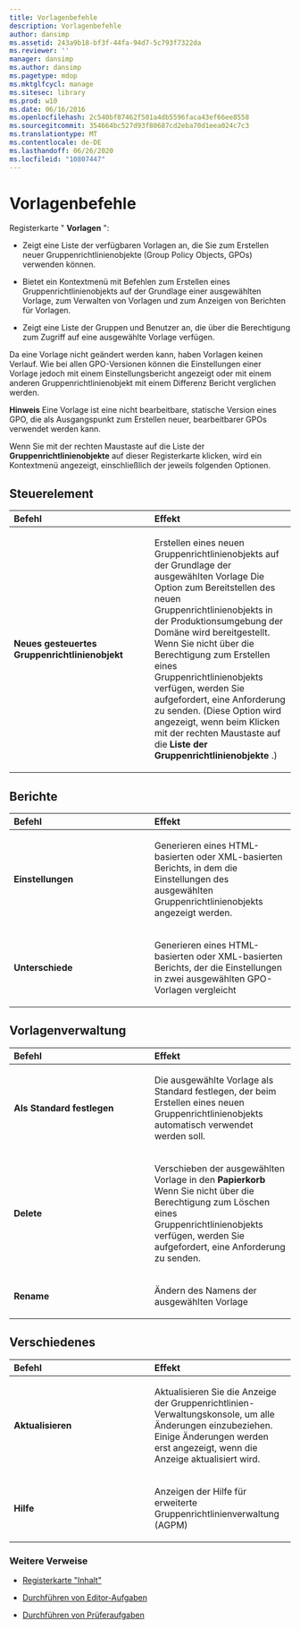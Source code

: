 ```yaml
---
title: Vorlagenbefehle
description: Vorlagenbefehle
author: dansimp
ms.assetid: 243a9b18-bf3f-44fa-94d7-5c793f7322da
ms.reviewer: ''
manager: dansimp
ms.author: dansimp
ms.pagetype: mdop
ms.mktglfcycl: manage
ms.sitesec: library
ms.prod: w10
ms.date: 06/16/2016
ms.openlocfilehash: 2c540bf87462f501a4db5596faca43ef66ee8558
ms.sourcegitcommit: 354664bc527d93f80687cd2eba70d1eea024c7c3
ms.translationtype: MT
ms.contentlocale: de-DE
ms.lasthandoff: 06/26/2020
ms.locfileid: "10807447"
---
```

# Vorlagenbefehle


Registerkarte " **Vorlagen** ":

-   Zeigt eine Liste der verfügbaren Vorlagen an, die Sie zum Erstellen neuer Gruppenrichtlinienobjekte (Group Policy Objects, GPOs) verwenden können.

-   Bietet ein Kontextmenü mit Befehlen zum Erstellen eines Gruppenrichtlinienobjekts auf der Grundlage einer ausgewählten Vorlage, zum Verwalten von Vorlagen und zum Anzeigen von Berichten für Vorlagen.

-   Zeigt eine Liste der Gruppen und Benutzer an, die über die Berechtigung zum Zugriff auf eine ausgewählte Vorlage verfügen.

Da eine Vorlage nicht geändert werden kann, haben Vorlagen keinen Verlauf. Wie bei allen GPO-Versionen können die Einstellungen einer Vorlage jedoch mit einem Einstellungsbericht angezeigt oder mit einem anderen Gruppenrichtlinienobjekt mit einem Differenz Bericht verglichen werden.

**Hinweis**  Eine Vorlage ist eine nicht bearbeitbare, statische Version eines GPO, die als Ausgangspunkt zum Erstellen neuer, bearbeitbarer GPOs verwendet werden kann.

 

Wenn Sie mit der rechten Maustaste auf die Liste der **Gruppenrichtlinienobjekte** auf dieser Registerkarte klicken, wird ein Kontextmenü angezeigt, einschließlich der jeweils folgenden Optionen.

## Steuerelement


<table>
<colgroup>
<col width="50%" />
<col width="50%" />
</colgroup>
<thead>
<tr class="header">
<th align="left">Befehl</th>
<th align="left">Effekt</th>
</tr>
</thead>
<tbody>
<tr class="odd">
<td align="left"><p><strong>Neues gesteuertes Gruppenrichtlinienobjekt</strong></p></td>
<td align="left"><p>Erstellen eines neuen Gruppenrichtlinienobjekts auf der Grundlage der ausgewählten Vorlage Die Option zum Bereitstellen des neuen Gruppenrichtlinienobjekts in der Produktionsumgebung der Domäne wird bereitgestellt. Wenn Sie nicht über die Berechtigung zum Erstellen eines Gruppenrichtlinienobjekts verfügen, werden Sie aufgefordert, eine Anforderung zu senden. (Diese Option wird angezeigt, wenn beim Klicken mit der rechten Maustaste auf die <strong> Liste der Gruppenrichtlinienobjekte </strong> .)</p></td>
</tr>
</tbody>
</table>

 

## Berichte


<table>
<colgroup>
<col width="50%" />
<col width="50%" />
</colgroup>
<thead>
<tr class="header">
<th align="left">Befehl</th>
<th align="left">Effekt</th>
</tr>
</thead>
<tbody>
<tr class="odd">
<td align="left"><p><strong>Einstellungen</strong></p></td>
<td align="left"><p>Generieren eines HTML-basierten oder XML-basierten Berichts, in dem die Einstellungen des ausgewählten Gruppenrichtlinienobjekts angezeigt werden.</p></td>
</tr>
<tr class="even">
<td align="left"><p><strong>Unterschiede</strong></p></td>
<td align="left"><p>Generieren eines HTML-basierten oder XML-basierten Berichts, der die Einstellungen in zwei ausgewählten GPO-Vorlagen vergleicht</p></td>
</tr>
</tbody>
</table>

 

## Vorlagenverwaltung


<table>
<colgroup>
<col width="50%" />
<col width="50%" />
</colgroup>
<thead>
<tr class="header">
<th align="left">Befehl</th>
<th align="left">Effekt</th>
</tr>
</thead>
<tbody>
<tr class="odd">
<td align="left"><p><strong>Als Standard festlegen</strong></p></td>
<td align="left"><p>Die ausgewählte Vorlage als Standard festlegen, der beim Erstellen eines neuen Gruppenrichtlinienobjekts automatisch verwendet werden soll.</p></td>
</tr>
<tr class="even">
<td align="left"><p><strong>Delete</strong></p></td>
<td align="left"><p>Verschieben der ausgewählten Vorlage in den <strong> Papierkorb </strong> Wenn Sie nicht über die Berechtigung zum Löschen eines Gruppenrichtlinienobjekts verfügen, werden Sie aufgefordert, eine Anforderung zu senden.</p></td>
</tr>
<tr class="odd">
<td align="left"><p><strong>Rename</strong></p></td>
<td align="left"><p>Ändern des Namens der ausgewählten Vorlage</p></td>
</tr>
</tbody>
</table>

 

## Verschiedenes


<table>
<colgroup>
<col width="50%" />
<col width="50%" />
</colgroup>
<thead>
<tr class="header">
<th align="left">Befehl</th>
<th align="left">Effekt</th>
</tr>
</thead>
<tbody>
<tr class="odd">
<td align="left"><p><strong>Aktualisieren</strong></p></td>
<td align="left"><p>Aktualisieren Sie die Anzeige der Gruppenrichtlinien-Verwaltungskonsole, um alle Änderungen einzubeziehen. Einige Änderungen werden erst angezeigt, wenn die Anzeige aktualisiert wird.</p></td>
</tr>
<tr class="even">
<td align="left"><p><strong>Hilfe</strong></p></td>
<td align="left"><p>Anzeigen der Hilfe für erweiterte Gruppenrichtlinienverwaltung (AGPM)</p></td>
</tr>
</tbody>
</table>

 

### Weitere Verweise

-   [Registerkarte "Inhalt"](contents-tab-agpm40.md)

-   [Durchführen von Editor-Aufgaben](performing-editor-tasks-agpm40.md)

-   [Durchführen von Prüferaufgaben](performing-reviewer-tasks-agpm40.md)

 

 





